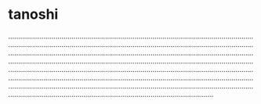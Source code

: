 # tanoshi
............................................................................................................................................................................................................................................................................................................................................................................................................................................................................................................................................................................................................................................................................................................................................................................................................................................................................................................................................................................................................